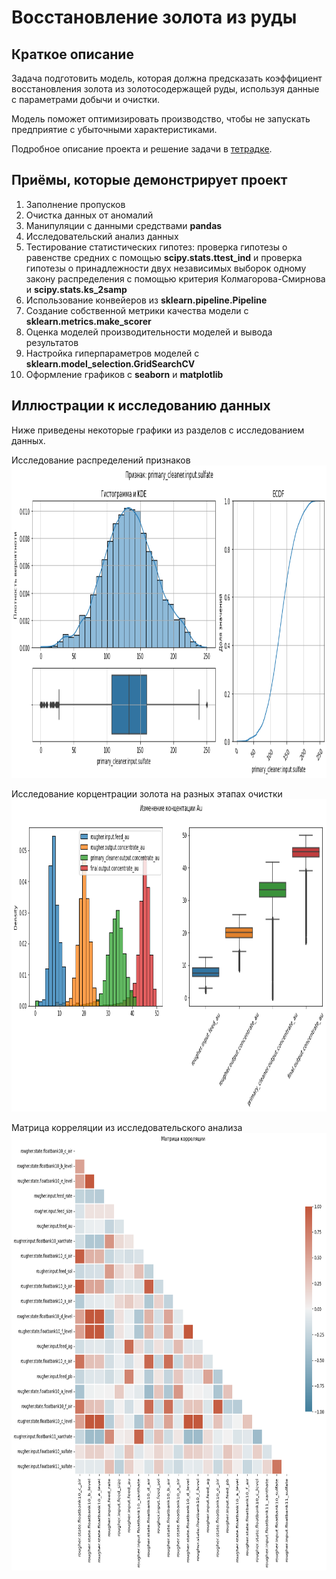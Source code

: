 # Восстановление золота из руды

## Краткое описание
Задача подготовить модель, которая должна предсказать коэффициент восстановления золота из золотосодержащей руды, используя данные с параметрами добычи и очистки. 

Модель поможет оптимизировать производство, чтобы не запускать предприятие с убыточными характеристиками.

Подробное описание проекта и решение задачи в [тетрадке](Восстановление%20золота%20из%20руды.ipynb).


## Приёмы, которые демонстрирует проект

1. Заполнение пропусков
1. Очистка данных от аномалий
1. Манипуляции с данными средствами **pandas**
1. Исследовательский анализ данных
1. Тестирование статистических гипотез: проверка гипотезы о равенстве средних с помощью **scipy.stats.ttest_ind** и проверка гипотезы о принадлежности двух независимых выборок одному закону распределения с помощью критерия Колмагорова-Смирнова и **scipy.stats.ks_2samp**
1. Использование конвейеров из **sklearn.pipeline.Pipeline**
1. Создание собственной метрики качества модели с **sklearn.metrics.make_scorer**
1. Оценка моделей производительности моделей и вывода результатов
1. Настройка гиперпараметров моделей с **sklearn.model_selection.GridSearchCV**
1. Оформление графиков с **seaborn** и **matplotlib**


## Иллюстрации к исследованию данных

Ниже приведены некоторые графики из разделов с исследованием данных.

Исследование распределений признаков  
<img alt="Распределения признаков" src="images/01.png" height="500">

Исследование корцентрации золота на разных этапах очистки  
<img alt="Корцентрации золота на разных этапах очистки" src="images/02.png" height="500">

Матрица корреляции из исследовательского анализа  
<img alt="Матрица корреляции" src="images/03.png" height="700">
